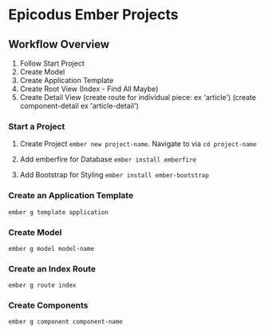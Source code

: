 # Epicodus Ember Projects

## Workflow Overview

1) Follow Start Project
2) Create Model
3) Create Application Template
4) Create Root View (Index - Find All Maybe)
5) Create Detail View (create route for individual piece: ex 'article') (create component-detail ex 'article-detail')

### Start a Project

1) Create Project `ember new project-name`. Navigate to via `cd project-name`

2) Add emberfire for Database `ember install emberfire`

3) Add Bootstrap for Styling `ember install ember-bootstrap`

### Create an Application Template

`ember g template application`

### Create Model

`ember g model model-name`

### Create an Index Route

`ember g route index`

### Create Components

`ember g component component-name`
